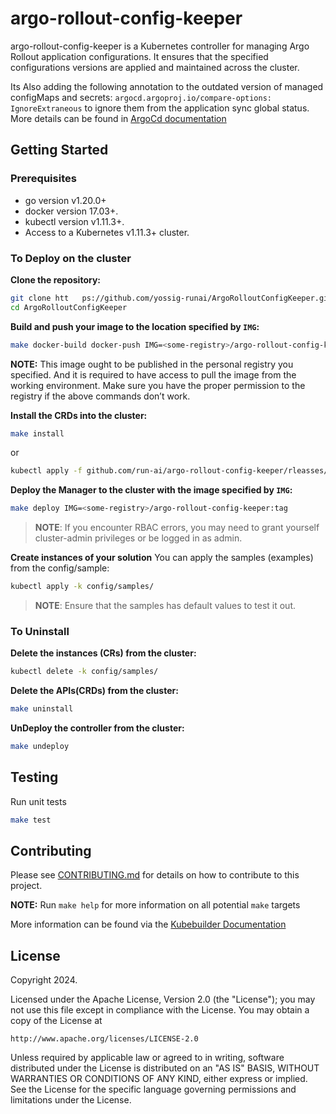 # argo-rollout-config-keeper

argo-rollout-config-keeper is a Kubernetes controller for managing Argo Rollout application configurations. It ensures that the specified configurations versions are applied and maintained across the cluster.

Its Also adding the following annotation to the outdated version of managed configMaps and secrets: `argocd.argoproj.io/compare-options: IgnoreExtraneous` to ignore them from the application sync global status. More details can be found in [ArgoCd documentation](https://argo-cd.readthedocs.io/en/stable/user-guide/compare-options/)
## Getting Started

### Prerequisites
- go version v1.20.0+
- docker version 17.03+.
- kubectl version v1.11.3+.
- Access to a Kubernetes v1.11.3+ cluster.

### To Deploy on the cluster
**Clone the repository:**
```sh
git clone htt   ps://github.com/yossig-runai/ArgoRolloutConfigKeeper.git
cd ArgoRolloutConfigKeeper
```

**Build and push your image to the location specified by `IMG`:**

```sh
make docker-build docker-push IMG=<some-registry>/argo-rollout-config-keeper:tag
```

**NOTE:** This image ought to be published in the personal registry you specified.
And it is required to have access to pull the image from the working environment.
Make sure you have the proper permission to the registry if the above commands don’t work.

**Install the CRDs into the cluster:**

```sh
make install
```
or
```sh
kubectl apply -f github.com/run-ai/argo-rollout-config-keeper/rleasses/0.0.1/argo-rollout-config-keeper.yaml
``` 


**Deploy the Manager to the cluster with the image specified by `IMG`:**

```sh
make deploy IMG=<some-registry>/argo-rollout-config-keeper:tag
```

> **NOTE**: If you encounter RBAC errors, you may need to grant yourself cluster-admin
privileges or be logged in as admin.

**Create instances of your solution**
You can apply the samples (examples) from the config/sample:

```sh
kubectl apply -k config/samples/
```

>**NOTE**: Ensure that the samples has default values to test it out.

### To Uninstall
**Delete the instances (CRs) from the cluster:**

```sh
kubectl delete -k config/samples/
```

**Delete the APIs(CRDs) from the cluster:**

```sh
make uninstall
```

**UnDeploy the controller from the cluster:**

```sh
make undeploy
```

## Testing
Run unit tests
 ```sh
 make test
 ```
## Contributing

Please see [CONTRIBUTING.md](CONTRIBUTING.md) for details on how to contribute to this project.

**NOTE:** Run `make help` for more information on all potential `make` targets

More information can be found via the [Kubebuilder Documentation](https://book.kubebuilder.io/introduction.html)

## License

Copyright 2024.

Licensed under the Apache License, Version 2.0 (the "License");
you may not use this file except in compliance with the License.
You may obtain a copy of the License at

    http://www.apache.org/licenses/LICENSE-2.0

Unless required by applicable law or agreed to in writing, software
distributed under the License is distributed on an "AS IS" BASIS,
WITHOUT WARRANTIES OR CONDITIONS OF ANY KIND, either express or implied.
See the License for the specific language governing permissions and
limitations under the License.

